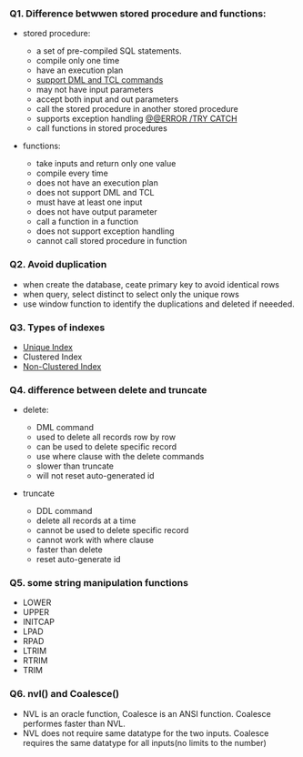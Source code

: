 ### Q1. Difference betwwen stored procedure and functions:
* stored procedure: 
  * a set of pre-compiled SQL statements. 
  * compile only one time
  * have an execution plan
  * [support DML and TCL commands](https://explainjava.com/dml-ddl-dcl-tcl-sql-commands/)
  * may not have input parameters
  * accept both input and out parameters
  * call the stored procedure in another stored procedure
  * supports exception handling [@@ERROR ](https://www.youtube.com/watch?v=xgpyqxKuta0)[/TRY CATCH](https://www.youtube.com/watch?v=VLDirfx_OQg)
  * call functions in stored procedures
  
* functions:
  * take inputs and return only one value
  * compile every time
  * does not have an execution plan
  * does not support DML and TCL
  * must have at least one input
  * does not have output parameter
  * call a function in a function
  * does not support exception handling
  * cannot call stored procedure in function 


 ### Q2. Avoid duplication
 * when create the database, ceate primary key to avoid identical rows
 * when query, select distinct to select only the unique rows
 * use window function to identify the duplications and deleted if neeeded.
 
 
 ### Q3. Types of indexes
 * [Unique Index](https://www.tutorialspoint.com/sql/sql-indexes.htm)
 * Clustered Index
 * [Non-Clustered Index](https://stackoverflow.com/questions/1251636/what-do-clustered-and-non-clustered-index-actually-mean)
 
 
### Q4. difference between delete and truncate
* delete:
  * DML command
  * used to delete all records row by row
  * can be used to delete specific record
  * use where clause with the delete commands
  * slower than truncate
  * will not reset auto-generated id 
 
* truncate
  * DDL command
  * delete all records at a time
  * cannot be used to delete specific record
  * cannot work with where clause
  * faster than delete
  * reset auto-generate id
 
### Q5. some string manipulation functions 
* LOWER
* UPPER
* INITCAP
* LPAD
* RPAD
* LTRIM
* RTRIM
* TRIM

### Q6. nvl() and Coalesce()
* NVL is an oracle function, Coalesce is an ANSI function. Coalesce performes faster than NVL.
* NVL does not require same datatype for the two inputs. Coalesce requires the same datatype for all inputs(no limits to the number)


